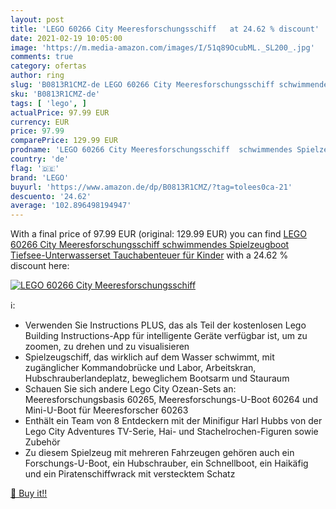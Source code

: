```yaml
---
layout: post
title: 'LEGO 60266 City Meeresforschungsschiff   at 24.62 % discount'
date: 2021-02-19 10:05:00
image: 'https://m.media-amazon.com/images/I/51q89OcubML._SL200_.jpg'
comments: true
category: ofertas
author: ring
slug: 'B0813R1CMZ-de LEGO 60266 City Meeresforschungsschiff schwimmendes...'
sku: 'B0813R1CMZ-de'
tags: [ 'lego', ]
actualPrice: 97.99 EUR
currency: EUR
price: 97.99
comparePrice: 129.99 EUR
prodname: 'LEGO 60266 City Meeresforschungsschiff  schwimmendes Spielzeugboot  Tiefsee-Unterwasserset  Tauchabenteuer für Kinder'
country: 'de'
flag: '🇩🇪'
brand: 'LEGO'
buyurl: 'https://www.amazon.de/dp/B0813R1CMZ/?tag=tolees0ca-21'
descuento: '24.62'
average: '102.896498194947'
---
```


With a final price of 97.99 EUR (original: 129.99 EUR) you can find [LEGO 60266 City Meeresforschungsschiff  schwimmendes Spielzeugboot  Tiefsee-Unterwasserset  Tauchabenteuer für Kinder](https://www.amazon.de/dp/B0813R1CMZ/?tag=tolees0ca-21) with a  24.62 % discount here:

[![LEGO 60266 City Meeresforschungsschiff  ](https://m.media-amazon.com/images/I/51q89OcubML._SL200_.jpg)](https://www.amazon.de/dp/B0813R1CMZ/?tag=tolees0ca-21)

ℹ️:

- Verwenden Sie Instructions PLUS, das als Teil der kostenlosen Lego Building Instructions-App für intelligente Geräte verfügbar ist, um zu zoomen, zu drehen und zu visualisieren
- Spielzeugschiff, das wirklich auf dem Wasser schwimmt, mit zugänglicher Kommandobrücke und Labor, Arbeitskran, Hubschrauberlandeplatz, beweglichem Bootsarm und Stauraum
- Schauen Sie sich andere Lego City Ozean-Sets an: Meeresforschungsbasis 60265, Meeresforschungs-U-Boot 60264 und Mini-U-Boot für Meeresforscher 60263
- Enthält ein Team von 8 Entdeckern mit der Minifigur Harl Hubbs von der Lego City Adventures TV-Serie, Hai- und Stachelrochen-Figuren sowie Zubehör
- Zu diesem Spielzeug mit mehreren Fahrzeugen gehören auch ein Forschungs-U-Boot, ein Hubschrauber, ein Schnellboot, ein Haikäfig und ein Piratenschiffwrack mit verstecktem Schatz

[🛒 Buy it!!](https://www.amazon.de/dp/B0813R1CMZ/?tag=tolees0ca-21)
